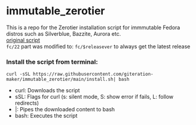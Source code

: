 # immutable_zerotier
This is a repo for  the Zerotier installation script for immmutable Fedora distros  such as Silverblue, Bazzite, Aurora etc.<br>
[original script](https://gist.github.com/hannut/fd029c62cbdae515bcb0fed990d5a780)
<br> 
<code>fc/22</code> part was modified to: 
<code>fc/$releasever</code> to always get the latest release



<h3>Install the script from terminal: </h3> 
<code>curl -sSL https://raw.githubusercontent.com/giteration-maker/immutable_zerotier/main/install.sh| bash</code>
<p>
<ul>
  <li>curl: Downloads the script</li>
  <li>sSL: Flags for curl (s: silent mode, S: show error if fails, L: follow redirects)</li>
  <li>|: Pipes the downloaded content to bash</li>
  <li>bash: Executes the script</li>
</ul>
</p>
